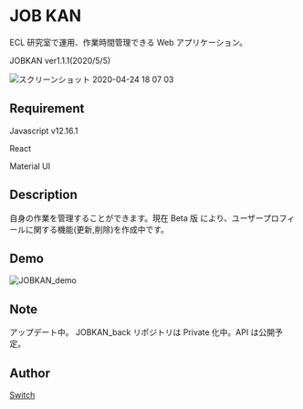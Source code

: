 # JOB KAN

ECL 研究室で運用、作業時間管理できる Web アプリケーション。

JOBKAN ver1.1.1(2020/5/5)

![スクリーンショット 2020-04-24 18 07 03](https://user-images.githubusercontent.com/36882742/80195335-a44c6180-8656-11ea-8781-2f608fa1de92.png)

## Requirement

Javascript v12.16.1

React

Material UI

## Description

自身の作業を管理することができます。現在 Beta 版 により、ユーザープロフィールに関する機能(更新,削除)を作成中です。

## Demo

![JOBKAN_demo](https://user-images.githubusercontent.com/36882742/80208292-db2c7280-866a-11ea-8e87-9f4a6870dfc4.gif)

## Note

アップデート中。
JOBKAN_back リポジトリは Private 化中。API は公開予定。

## Author

[Switch](https://github.com/switchGH)
